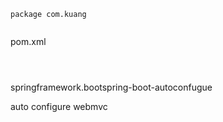 ```
package com.kuang


```

pom.xml

```



```



springframework.bootspring-boot-autoconfugue

auto configure   webmvc

